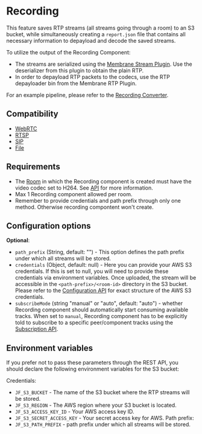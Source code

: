 # Recording
This feature saves RTP streams (all streams going through a room) to an S3 bucket, while simultaneously creating a `report.json` file that contains all necessary information to depayload and decode the saved streams.

To utilize the output of the Recording Component:
* The streams are serialized using the  [Membrane Stream Plugin](https://github.com/membraneframework/membrane_stream_plugin). Use the deserializer from this plugin to obtain the plain RTP.
* In order to depayload RTP packets to the codecs, use the RTP depayloader bin from the Membrane RTP Plugin.

For an example pipeline, please refer to the [Recording Converter](https://github.com/jellyfish-dev/recording-converter).

## Compatibility

* [WebRTC](../peers/webrtc.md)
* [RTSP](./rtsp.md)
* [SIP](./sip.md)
* [File](./file.md)

## Requirements

* The [Room](../../introduction/basic_concepts\#room) in which the Recording component is created must have the video codec set to H264.
See [API](../../for_developers/api_reference/rest_api#tag/room/operation/create_room) for more information.
* Max 1 Recording component allowed per room.
* Remember to provide credentials and path prefix through only one method. Otherwise recording compontent won't create.

## Configuration options

**Optional**:

* `path_prefix` (String, default: "") - This option defines the path prefix under which all streams will be stored.
* `credentials` (Object, default: null) - Here you can provide your AWS S3 credentials. 
If this is set to null, you will need to provide these credentials via environment variables.
Once uploaded, the stream will be accessible in the `<path-prefix>/<room-id>` directory in the S3 bucket.
Please refer to the [Configuration API](../../for_developers/api_reference/rest_api#tag/room/operation/add_component) for exact structure of the AWS S3 credentials.
* `subscribeMode` (string "manual" or "auto", default: "auto") - whether Recording component should automatically start consuming available tracks.
When set to `manual`, Recording component has to be explicitly told to subscribe to a specific peer/component tracks using 
the [Subscription API](../../for_developers/api_reference/rest_api#tag/room/operation/subscribe_to).

## Environment variables

If you prefer not to pass these parameters through the REST API, you should declare the following environment variables for the S3 bucket:

Credentials:
* `JF_S3_BUCKET` - The name of the S3 bucket where the RTP streams will be stored.
* `JF_S3_REGION` - The AWS region where your S3 bucket is located.
* `JF_S3_ACCESS_KEY_ID` - Your AWS access key ID.
* `JF_S3_SECRET_ACCESS_KEY` - Your secret access key for AWS. 
Path prefix:
* `JF_S3_PATH_PREFIX` - path prefix under which all streams will be stored.
